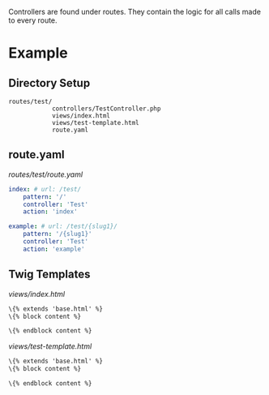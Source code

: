 Controllers are found under routes.
They contain the logic for all calls made to every route.

# Example
## Directory Setup
```
routes/test/
            controllers/TestController.php
            views/index.html
            views/test-template.html
            route.yaml
```
## route.yaml
*routes/test/route.yaml*
```yaml
index: # url: /test/
    pattern: '/'
    controller: 'Test'
    action: 'index'

example: # url: /test/{slug1}/
    pattern: '/{slug1}'
    controller: 'Test'
    action: 'example'
```
## Twig Templates
*views/index.html*
```html
\{% extends 'base.html' %}
\{% block content %}

\{% endblock content %}
```
*views/test-template.html*
```html
\{% extends 'base.html' %}
\{% block content %}

\{% endblock content %}
```
